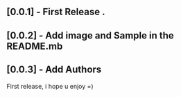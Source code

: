 ## [0.0.1] - First Release .

## [0.0.2] - Add image and Sample in the README.mb

## [0.0.3] - Add Authors

First release, i hope u enjoy =)
